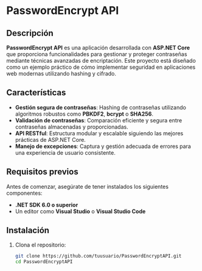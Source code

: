 # PasswordEncrypt API

## Descripción

**PasswordEncrypt API** es una aplicación desarrollada con **ASP.NET Core** que proporciona funcionalidades para gestionar y proteger contraseñas mediante técnicas avanzadas de encriptación. Este proyecto está diseñado como un ejemplo práctico de cómo implementar seguridad en aplicaciones web modernas utilizando hashing y cifrado.

## Características

- **Gestión segura de contraseñas**: Hashing de contraseñas utilizando algoritmos robustos como **PBKDF2**, **bcrypt** o **SHA256**.
- **Validación de contraseñas**: Comparación eficiente y segura entre contraseñas almacenadas y proporcionadas.
- **API RESTful**: Estructura modular y escalable siguiendo las mejores prácticas de ASP.NET Core.
- **Manejo de excepciones**: Captura y gestión adecuada de errores para una experiencia de usuario consistente.

## Requisitos previos

Antes de comenzar, asegúrate de tener instalados los siguientes componentes:

- **.NET SDK 6.0 o superior**
- Un editor como **Visual Studio** o **Visual Studio Code**

## Instalación

1. Clona el repositorio:

   ```bash
   git clone https://github.com/tuusuario/PasswordEncryptAPI.git
   cd PasswordEncryptAPI
